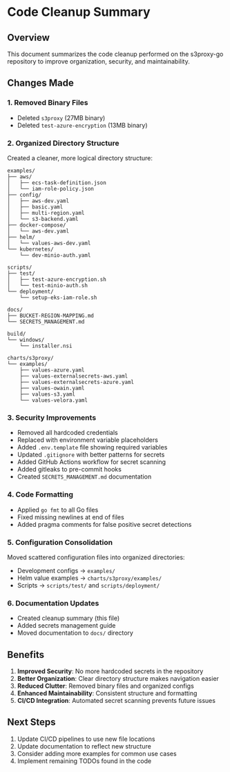 # Code Cleanup Summary

## Overview

This document summarizes the code cleanup performed on the s3proxy-go repository to improve organization, security, and maintainability.

## Changes Made

### 1. **Removed Binary Files**

- Deleted `s3proxy` (27MB binary)
- Deleted `test-azure-encryption` (13MB binary)

### 2. **Organized Directory Structure**

Created a cleaner, more logical directory structure:

```text
examples/
├── aws/
│   ├── ecs-task-definition.json
│   └── iam-role-policy.json
├── config/
│   ├── aws-dev.yaml
│   ├── basic.yaml
│   ├── multi-region.yaml
│   └── s3-backend.yaml
├── docker-compose/
│   └── aws-dev.yaml
├── helm/
│   └── values-aws-dev.yaml
└── kubernetes/
    └── dev-minio-auth.yaml

scripts/
├── test/
│   ├── test-azure-encryption.sh
│   └── test-minio-auth.sh
└── deployment/
    └── setup-eks-iam-role.sh

docs/
├── BUCKET-REGION-MAPPING.md
└── SECRETS_MANAGEMENT.md

build/
└── windows/
    └── installer.nsi

charts/s3proxy/
└── examples/
    ├── values-azure.yaml
    ├── values-externalsecrets-aws.yaml
    ├── values-externalsecrets-azure.yaml
    ├── values-owain.yaml
    ├── values-s3.yaml
    └── values-velora.yaml
```

### 3. **Security Improvements**

- Removed all hardcoded credentials
- Replaced with environment variable placeholders
- Added `.env.template` file showing required variables
- Updated `.gitignore` with better patterns for secrets
- Added GitHub Actions workflow for secret scanning
- Added gitleaks to pre-commit hooks
- Created `SECRETS_MANAGEMENT.md` documentation

### 4. **Code Formatting**

- Applied `go fmt` to all Go files
- Fixed missing newlines at end of files
- Added pragma comments for false positive secret detections

### 5. **Configuration Consolidation**

Moved scattered configuration files into organized directories:

- Development configs → `examples/`
- Helm value examples → `charts/s3proxy/examples/`
- Scripts → `scripts/test/` and `scripts/deployment/`

### 6. **Documentation Updates**

- Created cleanup summary (this file)
- Added secrets management guide
- Moved documentation to `docs/` directory

## Benefits

1. **Improved Security**: No more hardcoded secrets in the repository
2. **Better Organization**: Clear directory structure makes navigation easier
3. **Reduced Clutter**: Removed binary files and organized configs
4. **Enhanced Maintainability**: Consistent structure and formatting
5. **CI/CD Integration**: Automated secret scanning prevents future issues

## Next Steps

1. Update CI/CD pipelines to use new file locations
2. Update documentation to reflect new structure
3. Consider adding more examples for common use cases
4. Implement remaining TODOs found in the code
